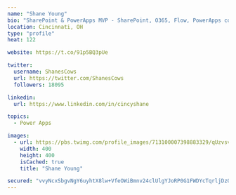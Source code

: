 ```yaml
---
name: "Shane Young"
bio: "SharePoint & PowerApps MVP - SharePoint, O365, Flow, PowerApps consulting? @PowerApps911 | Pure Snark? You found it."
location: Cincinnati, OH
type: "profile"
heat: 122

website: https://t.co/91p5BQ3pUe

twitter:
  username: ShanesCows
  url: https://twitter.com/ShanesCows
  followers: 18095

linkedin:
  url: https://www.linkedin.com/in/cincyshane

topics:
  - Power Apps

images:
  - url: https://pbs.twimg.com/profile_images/713100007398883329/qUzvsvQ3_400x400.jpg
    width: 400
    height: 400
    isCached: true
    title: "Shane Young"

secured: "vvyNcxSbgvNgY6uyhtX8lw+VfeOWiBmnv24clUlgYJoRP0G1FWDYcTqrljDzOrDYSd4ztjqF7KP/Qq9tY0wgKl61fyq9jEthFY/MyEt7jVFjAvIBwcteGhTmTfixdylC6fGKhdup8YQbpYsKsEY/pY08xVDOo5rAv5BmFYz8z0CASvWmeejPTCsgAQmHMbr3MSq+a3IdBNi9Q0yQ19zKVd3d5Tv0KsQ67joONyTxWPdsFxKIPzaBWRVZ00kH/npfd2t0gCfYtw7qJ/p09IQqwS5jvcBtlXDKGBZs3oBvWp8mDLqmL2gnpnn8pCAsDFE8ZCaSIa8Hmkh6XypmU2btxipKKGunx1gIQZRmvseNTxQ6hyb3o9exw8FDYwmsRp4Vj5yJDT0wu7Tyvdc0RYM63V18cKYozVoCZYodTy5Hcck=;wFBKwxcOfCiY7qnXiyg8tA=="
---
```


